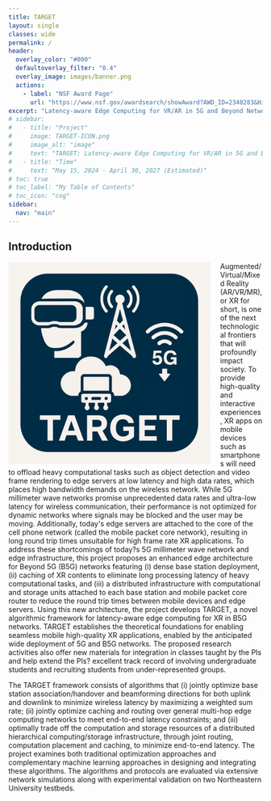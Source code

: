 ```yaml
---
title: TARGET
layout: single
classes: wide
permalink: /
header:
  overlay_color: "#000"
  defaultoverlay_filter: "0.4"
  overlay_image: images/banner.png
  actions:
    - label: "NSF Award Page"
      url: "https://www.nsf.gov/awardsearch/showAward?AWD_ID=2340283&HistoricalAwards=false"
excerpt: "Latency-aware Edge Computing for VR/AR in 5G and Beyond Networks."
# sidebar:
#   - title: "Project"
#     image: TARGET-ICON.png
#     image_alt: "image"
#     text: "TARGET: Latency-aware Edge Computing for VR/AR in 5G and Beyond Networks."
#   - title: "Time"
#     text: "May 15, 2024 - April 30, 2027 (Estimated)"
# toc: true
# toc_label: "My Table of Contents"
# toc_icon: "cog"
sidebar:
  nav: "main"
---
```



## Introduction
<img src="images/logo.png" alt="TARGET Icon" style="float:left; margin-right:20px; width:400px;" />
Augmented/Virtual/Mixed Reality (AR/VR/MR), or XR for short, is one of the next technological frontiers that will profoundly impact society. To provide high-quality and interactive experiences, XR apps on mobile devices such as smartphones will need to offload heavy computational tasks such as object detection and video frame rendering to edge servers at low latency and high data rates, which places high bandwidth demands on the wireless network. While 5G millimeter wave networks promise unprecedented data rates and ultra-low latency for wireless communication, their performance is not optimized for dynamic networks where signals may be blocked and the user may be moving. Additionally, today's edge servers are attached to the core of the cell phone network (called the mobile packet core network), resulting in long round trip times unsuitable for high frame rate XR applications. To address these shortcomings of today?s 5G millimeter wave network and edge infrastructure, this project proposes an enhanced edge architecture for Beyond 5G (B5G) networks featuring (i) dense base station deployment, (ii) caching of XR contents to eliminate long processing latency of heavy computational tasks, and (iii) a distributed infrastructure with computational and storage units attached to each base station and mobile packet core router to reduce the round trip times between mobile devices and edge servers. Using this new architecture, the project develops TARGET, a novel algorithmic framework for latency-aware edge computing for XR in B5G networks. TARGET establishes the theoretical foundations for enabling seamless mobile high-quality XR applications, enabled by the anticipated wide deployment of 5G and B5G networks. The proposed research activities also offer new materials for integration in classes taught by the PIs and help extend the PIs? excellent track record of involving undergraduate students and recruiting students from under-represented groups.

The TARGET framework consists of algorithms that (i) jointly optimize base station association/handover and beamforming directions for both uplink and downlink to minimize wireless latency by maximizing a weighted sum rate; (ii) jointly optimize caching and routing over general multi-hop edge computing networks to meet end-to-end latency constraints; and (iii) optimally trade off the computation and storage resources of a distributed hierarchical computing/storage infrastructure, through joint routing, computation placement and caching, to minimize end-to-end latency. The project examines both traditional optimization approaches and complementary machine learning approaches in designing and integrating these algorithms. The algorithms and protocols are evaluated via extensive network simulations along with experimental validation on two Northeastern University testbeds.
